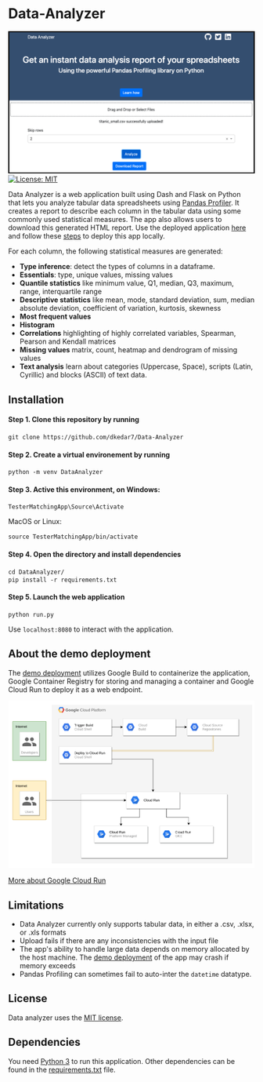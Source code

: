 # Data-Analyzer

![Data Analyzer Demo](https://github.com/dkedar7/Data-Analyzer/blob/master/Analyzer/assets/Demo.png?raw=true)
[![License: MIT](https://img.shields.io/badge/License-MIT-yellow.svg)](https://opensource.org/licenses/MIT)

Data Analyzer is a web application built using Dash and Flask on Python that lets you analyze tabular data spreadsheets using [Pandas Profiler](https://github.com/pandas-profiling/pandas-profiling). It creates a report to describe each column in the tabular data using some commonly used statistical measures. The app also allows users to download this generated HTML report. Use the deployed application [here](https://data-analyzer-hpn4y2dvda-uc.a.run.app/) and follow these [steps](#Installation) to deploy this app locally.

For each column, the following statistical measures are generated:
* **Type inference**: detect the types of columns in a dataframe.
* **Essentials**: type, unique values, missing values
* **Quantile statistics** like minimum value, Q1, median, Q3, maximum, range, interquartile range
* **Descriptive statistics** like mean, mode, standard deviation, sum, median absolute deviation, coefficient of variation, kurtosis, skewness
* **Most frequent values**
* **Histogram**
* **Correlations** highlighting of highly correlated variables, Spearman, Pearson and Kendall matrices
* **Missing values** matrix, count, heatmap and dendrogram of missing values
* **Text analysis** learn about categories (Uppercase, Space), scripts (Latin, Cyrillic) and blocks (ASCII) of text data.

## Installation

#### Step 1. Clone this repository by running

    git clone https://github.com/dkedar7/Data-Analyzer
    
#### Step 2. Create a virtual environement by running

    python -m venv DataAnalyzer
        
#### Step 3. Active this environment, on Windows:

    TesterMatchingApp\Source\Activate

MacOS or Linux:

    source TesterMatchingApp/bin/activate
    
#### Step 4. Open the directory and install dependencies

    cd DataAnalyzer/
    pip install -r requirements.txt
    
#### Step 5. Launch the web application

    python run.py
    
Use `localhost:8080` to interact with the application.

## About the demo deployment

The [demo deployment](https://data-analyzer-hpn4y2dvda-uc.a.run.app/) utilizes Google Build to containerize the application, Google Container Registry for storing and managing a container and Google Cloud Run to deploy it as a web endpoint.

![Cloud Run Architecture](https://github.com/dkedar7/Data-Analyzer/blob/master/Analyzer/assets/architecture.png?raw=true)

[More about Google Cloud Run](https://cloud.google.com/run/docs/)

## Limitations
* Data Analyzer currently only supports tabular data, in either a .csv, .xlsx, or .xls formats
* Upload fails if there are any inconsistencies with the input file
* The app's ability to handle large data depends on memory allocated by the host machine. The [demo deployment](#https://data-analyzer-hpn4y2dvda-uc.a.run.app/) of the app may crash if memory exceeds
* Pandas Profiling can sometimes fail to auto-inter the `datetime` datatype.

## License
Data analyzer uses the [MIT license](https://github.com/dkedar7/Data-Analyzer/blob/master/LICENSE).

## Dependencies

You need [Python 3](https://python3statement.org/) to run this application. Other dependencies can be found in the [requirements.txt](https://github.com/pandas-profiling/pandas-profiling/blob/master/requirements.txt) file.